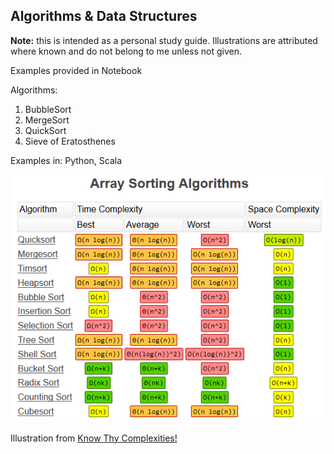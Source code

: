 ## Algorithms & Data Structures ##

**Note:** this is intended as a personal study guide. Illustrations are attributed where known and do not belong to me unless not given.

Examples provided in Notebook

Algorithms:
1. BubbleSort
2. MergeSort
3. QuickSort
4. Sieve of Eratosthenes

Examples in: Python, Scala

![complexityIllustration](https://github.com/RobinsonLuzo/Algorithms-Data-Structures/blob/master/img/Algorithm-complexity-illustration.png)

Illustration from [Know Thy Complexities!](https://www.bigocheatsheet.com/)

